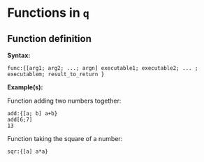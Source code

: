 # Functions in `q`


## Function definition

**Syntax:**

~~~~
func:{[arg1; arg2; ...; argn] executable1; executable2; ... ; executablem; result_to_return }
~~~~

**Example(s):**

Function adding two numbers together:

~~~~
add:{[a; b] a+b}
add[6;7]
13
~~~~

Function taking the square of a number:

~~~~
sqr:{[a] a*a}
~~~~
